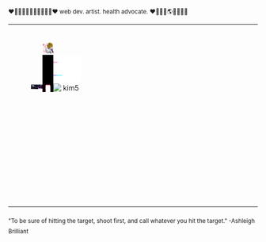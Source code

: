 
  <sub>❤️✊🏿✊🏾✊🏽✊🏼✊🏻❤️  web dev. artist. health advocate. ❤️🩷🧡💛🌎💚💙🩵💜 </sub>


---

<svg width=1500 height=1000 version="1.1" xmlns="http://www.w3.org/2000/svg">
  <foreignObject class="node" x="46" y="22" width="100" height="100">
    <div xmlns="http://www.w3.org/1999/xhtml" style="display:flex; justify-content: space-around; align-items: center; text-align:center; margin: 0;">
    <div style="display:inline-block;"> 
      <img alt="banner with retro pixel art displaying the name kim" src="https://raw.githubusercontent.com/kim5981/docs/refs/heads/main/github_banner.gif" width=750></img>
    </div>
      
  <div style="display:inline-block;">
     <img alt="collection of cute positive stickers" src="https://raw.githubusercontent.com/kim5981/docs/refs/heads/main/happy_sticker.gif" width=250></img>
    <img alt="gif of username search gone wrong" src="https://raw.githubusercontent.com/kim5981/docs/refs/heads/main/user_search_gh.gif" height=150></img>
  </div>

  <div style="display:inline-block; align-items: center; text-align: center; margin: 0;">
    <img alt="book recs" src="https://raw.githubusercontent.com/kim5981/docs/b4481df40c42246476cf87dfbca20c855a5f53d2/book_recs.gif" width=200 align="top"></img>
  <img alt="favorite bands" src="https://raw.githubusercontent.com/kim5981/docs/5e5155c2ab98243aa600650f50749fcf0b846122/fav_bands.gif" width=200></img>
    <img src="https://komarev.com/ghpvc/?username=kim5981&label=Profile%20views&color=eac7e9&style=flat" alt="kim5981 profile views" align="top"/>
  </div>
   </div>
  </foreignObject>
</svg>

---


  
<sub> "To be sure of hitting the target, shoot first, and call whatever you hit the target." -Ashleigh Brilliant </sub>
  








